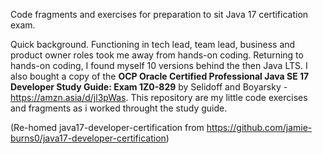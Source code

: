 Code fragments and exercises for preparation to sit Java 17 certification exam.

Quick background. Functioning in tech lead, team lead, business and product owner roles took me away from hands-on coding. Returning to hands-on coding, I found myself 10 versions behind the then Java LTS. I also bought a copy of the __OCP Oracle Certified Professional Java SE 17 Developer Study Guide: Exam 1Z0-829__ by Selidoff and Boyarsky - https://amzn.asia/d/jl3pWas. This repository are my little code exercises and fragments as i worked throught the study guide.

(Re-homed java17-developer-certification from https://github.com/jamie-burns0/java17-developer-certification)
